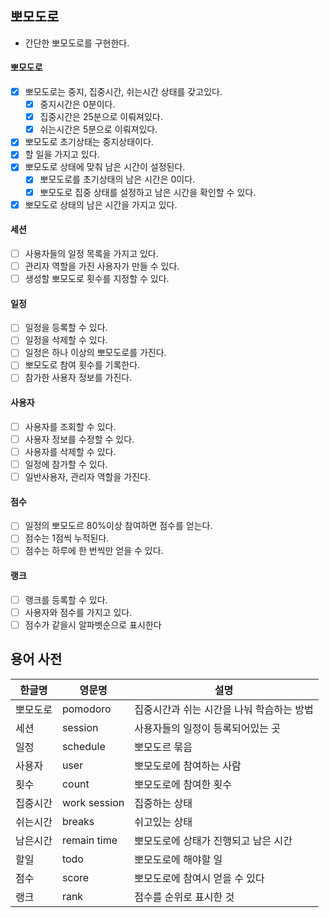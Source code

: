## 뽀모도로

- 간단한 뽀모도로를 구현한다.

#### 뽀모도로
- [X] 뽀모도로는 중지, 집중시간, 쉬는시간 상태를 갖고있다.
  - [X] 중지시간은 0분이다.
  - [X] 집중시간은 25분으로 이뤄져있다.
  - [X] 쉬는시간은 5분으로 이뤄져있다.
- [X] 뽀모도로 초기상태는 중지상태이다.
- [X] 할 일을 가지고 있다.
- [X] 뽀모도로 상태에 맞춰 남은 시간이 설정된다.
  - [X] 뽀모도로를 초기상태의 남은 시간은 0이다.
  - [X] 뽀모도로 집중 상태를 설정하고 남은 시간을 확인할 수 있다.
- [X] 뽀모도로 상태의 남은 시간을 가지고 있다.

#### 세션
- [ ] 사용자들의 일정 목록을 가지고 있다.
- [ ] 관리자 역할을 가진 사용자가 만들 수 있다.
- [ ] 생성할 뽀모도로 횟수를 지정할 수 있다.

#### 일정
- [ ] 일정을 등록할 수 있다.
- [ ] 일정을 삭제할 수 있다.
- [ ] 일정은 하나 이상의 뽀모도로를 가진다.
- [ ] 뽀모도로 참여 횟수를 기록한다.
- [ ] 참가한 사용자 정보를 가진다.

#### 사용자
- [ ] 사용자를 조회할 수 있다.
- [ ] 사용자 정보를 수정할 수 있다.
- [ ] 사용자를 삭제할 수 있다.
- [ ] 일정에 참가할 수 있다.
- [ ] 일반사용자, 관리자 역할을 가진다.

#### 점수
- [ ] 일정의 뽀모도르 80%이상 참여하면 점수를 얻는다.
- [ ] 점수는 1점씩 누적된다.
- [ ] 점수는 하루에 한 번씩만 얻을 수 있다.

#### 랭크
- [ ] 랭크를 등록할 수 있다.
- [ ] 사용자와 점수를 가지고 있다.
- [ ] 점수가 같을시 알파벳순으로 표시한다

## 용어 사전

| 한글명 | 영문명 | 설명 |
| --- | --- | --- |
| 뽀모도로 | pomodoro  | 집중시간과 쉬는 시간을 나눠 학습하는 방법 |
| 세션 | session  | 사용자들의 일정이 등록되어있는 곳 |
| 일정 | schedule | 뽀모도르 묶음 |
| 사용자 | user | 뽀모도로에 참여하는 사람 |
| 횟수 | count | 뽀모도로에 참여한 횟수 |
| 집중시간 | work session | 집중하는 상태 |
| 쉬는시간 | breaks | 쉬고있는 상태 |
| 남은시간 | remain time | 뽀모도로에 상태가 진행되고 남은 시간 |
| 할일| todo| 뽀모도로에 해야할 일 |
| 점수 | score | 뽀모도로에 참여시 얻을 수 있다 |
| 랭크 | rank | 점수를 순위로 표시한 것 |
